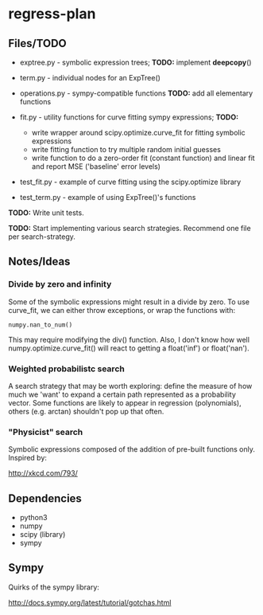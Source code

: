 regress-plan
============

Files/TODO
----------

* exptree.py - symbolic expression trees; **TODO:** implement __deepcopy__()
* term.py - individual nodes for an ExpTree()
* operations.py - sympy-compatible functions **TODO:** add all elementary functions
* fit.py - utility functions for curve fitting sympy expressions; **TODO:**
    * write wrapper around scipy.optimize.curve_fit for fitting symbolic expressions
    * write fitting function to try multiple random initial guesses
    * write function to do a zero-order fit (constant function) and linear fit and report MSE ('baseline' error levels)

* test_fit.py - example of curve fitting using the scipy.optimize library
* test_term.py - example of using ExpTree()'s functions

**TODO:** Write unit tests.

**TODO:** Start implementing various search strategies. Recommend one file per search-strategy.

Notes/Ideas
-----------

### Divide by zero and infinity ###

Some of the symbolic expressions might result in a divide by zero. To use curve_fit, we can either throw exceptions, or wrap the functions with:

    numpy.nan_to_num()
    
This may require modifying the div() function. Also, I don't know how well numpy.optimize.curve_fit() will react to getting a float('inf') or float('nan').

### Weighted probabilistc search ###

A search strategy that may be worth exploring: define the measure of how much we 'want' to expand a certain path represented as a probability vector. Some functions are likely to appear in regression (polynomials), others (e.g. arctan) shouldn't pop up that often.

### "Physicist" search ###

Symbolic expressions composed of the addition of pre-built functions only. Inspired by:

http://xkcd.com/793/

Dependencies
------------

* python3
* numpy
* scipy (library)
* sympy

Sympy
-----

Quirks of the sympy library:

http://docs.sympy.org/latest/tutorial/gotchas.html